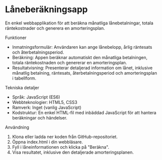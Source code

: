 # Låneberäkningsapp

En enkel webbapplikation för att beräkna månatliga lånebetalningar, totala räntekostnader och generera en amorteringsplan.

Funktioner

- Inmatningsformulär: Användaren kan ange lånebelopp, årlig räntesats och återbetalningsperiod.
- Beräkning: Appen beräknar automatiskt den månatliga betalningen, totala räntekostnaden och genererar en amorteringsplan.
- Resultatvisning: Presenterar detaljerad information om lånet, inklusive månatlig betalning, räntesats, återbetalningsperiod och amorteringsplan i tabellform.

Tekniska detaljer

- Språk: JavaScript (ES6)
- Webbteknologier: HTML5, CSS3
- Ramverk: Inget (vanlig JavaScript)
- Kodstruktur: En enkel HTML-fil med inbäddad JavaScript för att hantera beräkningar och händelser.

Användning

1. Klona eller ladda ner koden från GitHub-repositoriet.
2. Öppna index.html i din webbläsare.
3. Fyll i låneinformationen och klicka på "Beräkna".
4. Visa resultatet, inklusive den detaljerade amorteringsplanen.
